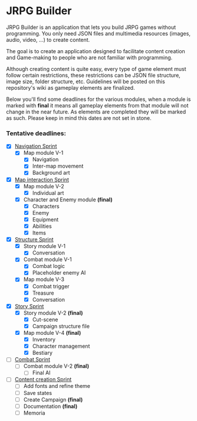 # JRPG Builder

JRPG Builder is an application that lets you build JRPG games without programming. You only need JSON files and multimedia resources (images, audio, video, ...) to create content.

The goal is to create an application designed to facilitate content creation and Game-making to people who are not familiar with programming.

Although creating content is quite easy, every type of game element must follow certain restrictions, these restrictions can be JSON file structure, image size, folder structure, etc. Guidelines will be posted on this repository's wiki as gameplay elements are finalized.

Below you'll find some deadlines for the various modules, when a module is marked with **final** it means all gameplay elements from that module will not change in the near future. As elements are completed they will be marked as such. Please keep in mind this dates are not set in stone.

### Tentative deadlines:

- [x] <u>Navigation Sprint</u>
  - [x] Map module V-1
    - [x] Navigation
    - [x] Inter-map movement
    - [x] Background art
- [x] <u>Map interaction Sprint</u>
  - [x] Map module V-2
    - [x] Individual art
  - [x] Character and Enemy module **(final)**
    - [x] Characters
    - [x] Enemy
    - [x] Equipment
    - [x] Abilities
    - [x] Items
- [x] <u>Structure Sprint</u>
  - [x] Story module V-1
    - [x] Conversation
  - [x] Combat module V-1
    - [x] Combat logic
    - [x] Placeholder enemy AI
  - [x] Map module V-3
    - [x] Combat trigger
    - [X] Treasure
    - [x] Conversation
- [x] <u>Story Sprint</u>
  - [x] Story module V-2 **(final)**
    - [x] Cut-scene
    - [x] Campaign structure file
  - [x] Map module V-4 **(final)**
    - [x] Inventory
    - [x] Character management
    - [x] Bestiary
- [ ] <u>Combat Sprint</u>
  - [ ] Combat module V-2 **(final)**
    - [ ] Final AI
- [ ] <u>Content creation Sprint</u>
  - [ ] Add fonts and refine theme
  - [ ] Save states
  - [ ] Create Campaign **(final)**
  - [ ] Documentation **(final)**
  - [ ] Memoria
